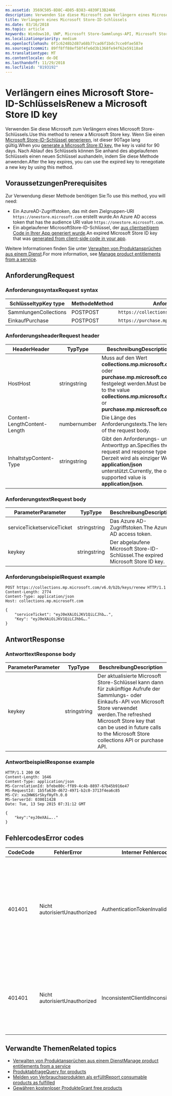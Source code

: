 ```yaml
---
ms.assetid: 3569C505-8D8C-4D85-B383-4839F13B2466
description: Verwenden Sie diese Microsoft zum Verlängern eines Microsoft Store-Schlüssels.
title: Verlängern eines Microsoft Store-ID-Schlüssels
ms.date: 03/16/2018
ms.topic: article
keywords: Windows10, UWP, Microsoft Store-Sammlungs-API, Microsoft Store-Einkaufs-API, Microsoft Store-ID-Schlüssel, verlängern
ms.localizationpriority: medium
ms.openlocfilehash: 0f1c6248b2d87a68b77cad6f1bdc7cce0fae587e
ms.sourcegitcommit: 89ff8ff88ef58f4fe6d3b1368fe94f62e59118ad
ms.translationtype: MT
ms.contentlocale: de-DE
ms.lasthandoff: 11/29/2018
ms.locfileid: "8193192"
---
```

# <a name="renew-a-microsoft-store-id-key"></a><span data-ttu-id="ccf0c-104">Verlängern eines Microsoft Store-ID-Schlüssels</span><span class="sxs-lookup"><span data-stu-id="ccf0c-104">Renew a Microsoft Store ID key</span></span>


<span data-ttu-id="ccf0c-105">Verwenden Sie diese Microsoft zum Verlängern eines Microsoft Store-Schlüssels.</span><span class="sxs-lookup"><span data-stu-id="ccf0c-105">Use this method to renew a Microsoft Store key.</span></span> <span data-ttu-id="ccf0c-106">Wenn Sie einen [Microsoft Store-ID-Schlüssel generieren](view-and-grant-products-from-a-service.md#step-4), ist dieser 90Tage lang gültig.</span><span class="sxs-lookup"><span data-stu-id="ccf0c-106">When you [generate a Microsoft Store ID key](view-and-grant-products-from-a-service.md#step-4), the key is valid for 90 days.</span></span> <span data-ttu-id="ccf0c-107">Nach Ablauf des Schlüssels können Sie anhand des abgelaufenen Schlüssels einen neuen Schlüssel aushandeln, indem Sie diese Methode anwenden.</span><span class="sxs-lookup"><span data-stu-id="ccf0c-107">After the key expires, you can use the expired key to renegotiate a new key by using this method.</span></span>

## <a name="prerequisites"></a><span data-ttu-id="ccf0c-108">Voraussetzungen</span><span class="sxs-lookup"><span data-stu-id="ccf0c-108">Prerequisites</span></span>


<span data-ttu-id="ccf0c-109">Zur Verwendung dieser Methode benötigen Sie:</span><span class="sxs-lookup"><span data-stu-id="ccf0c-109">To use this method, you will need:</span></span>

* <span data-ttu-id="ccf0c-110">Ein AzureAD-Zugriffstoken, das mit dem Zielgruppen-URI `https://onestore.microsoft.com` erstellt wurde.</span><span class="sxs-lookup"><span data-stu-id="ccf0c-110">An Azure AD access token that has the audience URI value `https://onestore.microsoft.com`.</span></span>
* <span data-ttu-id="ccf0c-111">Ein abgelaufener MicrosoftStore-ID-Schlüssel, der [aus clientseitigem Code in Ihrer App generiert wurde](view-and-grant-products-from-a-service.md#step-4).</span><span class="sxs-lookup"><span data-stu-id="ccf0c-111">An expired Microsoft Store ID key that was [generated from client-side code in your app](view-and-grant-products-from-a-service.md#step-4).</span></span>

<span data-ttu-id="ccf0c-112">Weitere Informationen finden Sie unter [Verwalten von Produktansprüchen aus einem Dienst](view-and-grant-products-from-a-service.md).</span><span class="sxs-lookup"><span data-stu-id="ccf0c-112">For more information, see [Manage product entitlements from a service](view-and-grant-products-from-a-service.md).</span></span>

## <a name="request"></a><span data-ttu-id="ccf0c-113">Anforderung</span><span class="sxs-lookup"><span data-stu-id="ccf0c-113">Request</span></span>

### <a name="request-syntax"></a><span data-ttu-id="ccf0c-114">Anforderungssyntax</span><span class="sxs-lookup"><span data-stu-id="ccf0c-114">Request syntax</span></span>

| <span data-ttu-id="ccf0c-115">Schlüsseltyp</span><span class="sxs-lookup"><span data-stu-id="ccf0c-115">Key type</span></span>    | <span data-ttu-id="ccf0c-116">Methode</span><span class="sxs-lookup"><span data-stu-id="ccf0c-116">Method</span></span> | <span data-ttu-id="ccf0c-117">Anforderungs-URI</span><span class="sxs-lookup"><span data-stu-id="ccf0c-117">Request URI</span></span>                                              |
|-------------|--------|----------------------------------------------------------|
| <span data-ttu-id="ccf0c-118">Sammlungen</span><span class="sxs-lookup"><span data-stu-id="ccf0c-118">Collections</span></span> | <span data-ttu-id="ccf0c-119">POST</span><span class="sxs-lookup"><span data-stu-id="ccf0c-119">POST</span></span>   | ```https://collections.mp.microsoft.com/v6.0/b2b/keys/renew``` |
| <span data-ttu-id="ccf0c-120">Einkauf</span><span class="sxs-lookup"><span data-stu-id="ccf0c-120">Purchase</span></span>    | <span data-ttu-id="ccf0c-121">POST</span><span class="sxs-lookup"><span data-stu-id="ccf0c-121">POST</span></span>   | ```https://purchase.mp.microsoft.com/v6.0/b2b/keys/renew```    |


### <a name="request-header"></a><span data-ttu-id="ccf0c-122">Anforderungsheader</span><span class="sxs-lookup"><span data-stu-id="ccf0c-122">Request header</span></span>

| <span data-ttu-id="ccf0c-123">Header</span><span class="sxs-lookup"><span data-stu-id="ccf0c-123">Header</span></span>         | <span data-ttu-id="ccf0c-124">Typ</span><span class="sxs-lookup"><span data-stu-id="ccf0c-124">Type</span></span>   | <span data-ttu-id="ccf0c-125">Beschreibung</span><span class="sxs-lookup"><span data-stu-id="ccf0c-125">Description</span></span>                                                                                           |
|----------------|--------|-------------------------------------------------------------------------------------------------------|
| <span data-ttu-id="ccf0c-126">Host</span><span class="sxs-lookup"><span data-stu-id="ccf0c-126">Host</span></span>           | <span data-ttu-id="ccf0c-127">string</span><span class="sxs-lookup"><span data-stu-id="ccf0c-127">string</span></span> | <span data-ttu-id="ccf0c-128">Muss auf den Wert **collections.mp.microsoft.com** oder **purchase.mp.microsoft.com** festgelegt werden.</span><span class="sxs-lookup"><span data-stu-id="ccf0c-128">Must be set to the value **collections.mp.microsoft.com** or **purchase.mp.microsoft.com**.</span></span>           |
| <span data-ttu-id="ccf0c-129">Content-Length</span><span class="sxs-lookup"><span data-stu-id="ccf0c-129">Content-Length</span></span> | <span data-ttu-id="ccf0c-130">number</span><span class="sxs-lookup"><span data-stu-id="ccf0c-130">number</span></span> | <span data-ttu-id="ccf0c-131">Die Länge des Anforderungstexts.</span><span class="sxs-lookup"><span data-stu-id="ccf0c-131">The length of the request body.</span></span>                                                                       |
| <span data-ttu-id="ccf0c-132">Inhaltstyp</span><span class="sxs-lookup"><span data-stu-id="ccf0c-132">Content-Type</span></span>   | <span data-ttu-id="ccf0c-133">string</span><span class="sxs-lookup"><span data-stu-id="ccf0c-133">string</span></span> | <span data-ttu-id="ccf0c-134">Gibt den Anforderungs- und Antworttyp an.</span><span class="sxs-lookup"><span data-stu-id="ccf0c-134">Specifies the request and response type.</span></span> <span data-ttu-id="ccf0c-135">Derzeit wird als einziger Wert **application/json** unterstützt.</span><span class="sxs-lookup"><span data-stu-id="ccf0c-135">Currently, the only supported value is **application/json**.</span></span> |


### <a name="request-body"></a><span data-ttu-id="ccf0c-136">Anforderungstext</span><span class="sxs-lookup"><span data-stu-id="ccf0c-136">Request body</span></span>

| <span data-ttu-id="ccf0c-137">Parameter</span><span class="sxs-lookup"><span data-stu-id="ccf0c-137">Parameter</span></span>     | <span data-ttu-id="ccf0c-138">Typ</span><span class="sxs-lookup"><span data-stu-id="ccf0c-138">Type</span></span>   | <span data-ttu-id="ccf0c-139">Beschreibung</span><span class="sxs-lookup"><span data-stu-id="ccf0c-139">Description</span></span>                       | <span data-ttu-id="ccf0c-140">Erforderlich</span><span class="sxs-lookup"><span data-stu-id="ccf0c-140">Required</span></span> |
|---------------|--------|-----------------------------------|----------|
| <span data-ttu-id="ccf0c-141">serviceTicket</span><span class="sxs-lookup"><span data-stu-id="ccf0c-141">serviceTicket</span></span> | <span data-ttu-id="ccf0c-142">string</span><span class="sxs-lookup"><span data-stu-id="ccf0c-142">string</span></span> | <span data-ttu-id="ccf0c-143">Das Azure AD-Zugriffstoken.</span><span class="sxs-lookup"><span data-stu-id="ccf0c-143">The Azure AD access token.</span></span>        | <span data-ttu-id="ccf0c-144">Ja</span><span class="sxs-lookup"><span data-stu-id="ccf0c-144">Yes</span></span>      |
| <span data-ttu-id="ccf0c-145">key</span><span class="sxs-lookup"><span data-stu-id="ccf0c-145">key</span></span>           | <span data-ttu-id="ccf0c-146">string</span><span class="sxs-lookup"><span data-stu-id="ccf0c-146">string</span></span> | <span data-ttu-id="ccf0c-147">Der abgelaufene Microsoft Store-ID-Schlüssel.</span><span class="sxs-lookup"><span data-stu-id="ccf0c-147">The expired Microsoft Store ID key.</span></span> | <span data-ttu-id="ccf0c-148">Ja</span><span class="sxs-lookup"><span data-stu-id="ccf0c-148">Yes</span></span>       |


### <a name="request-example"></a><span data-ttu-id="ccf0c-149">Anforderungsbeispiel</span><span class="sxs-lookup"><span data-stu-id="ccf0c-149">Request example</span></span>

```syntax
POST https://collections.mp.microsoft.com/v6.0/b2b/keys/renew HTTP/1.1
Content-Length: 2774
Content-Type: application/json
Host: collections.mp.microsoft.com

{
    "serviceTicket": "eyJ0eXAiOiJKV1QiLCJhb….",
    "Key": "eyJ0eXAiOiJKV1QiLCJhbG…."
}
```

## <a name="response"></a><span data-ttu-id="ccf0c-150">Antwort</span><span class="sxs-lookup"><span data-stu-id="ccf0c-150">Response</span></span>


### <a name="response-body"></a><span data-ttu-id="ccf0c-151">Antworttext</span><span class="sxs-lookup"><span data-stu-id="ccf0c-151">Response body</span></span>

| <span data-ttu-id="ccf0c-152">Parameter</span><span class="sxs-lookup"><span data-stu-id="ccf0c-152">Parameter</span></span> | <span data-ttu-id="ccf0c-153">Typ</span><span class="sxs-lookup"><span data-stu-id="ccf0c-153">Type</span></span>   | <span data-ttu-id="ccf0c-154">Beschreibung</span><span class="sxs-lookup"><span data-stu-id="ccf0c-154">Description</span></span>                                                                                                            |
|-----------|--------|------------------------------------------------------------------------------------------------------------------------|
| <span data-ttu-id="ccf0c-155">key</span><span class="sxs-lookup"><span data-stu-id="ccf0c-155">key</span></span>       | <span data-ttu-id="ccf0c-156">string</span><span class="sxs-lookup"><span data-stu-id="ccf0c-156">string</span></span> | <span data-ttu-id="ccf0c-157">Der aktualisierte Microsoft Store-Schlüssel kann dann für zukünftige Aufrufe der Sammlungs- oder Einkaufs-API von Microsoft Store verwendet werden.</span><span class="sxs-lookup"><span data-stu-id="ccf0c-157">The refreshed Microsoft Store key that can be used in future calls to the Microsoft Store collections API or purchase API.</span></span> |


### <a name="response-example"></a><span data-ttu-id="ccf0c-158">Antwortbeispiel</span><span class="sxs-lookup"><span data-stu-id="ccf0c-158">Response example</span></span>

```syntax
HTTP/1.1 200 OK
Content-Length: 1646
Content-Type: application/json
MS-CorrelationId: bfebe80c-ff89-4c4b-8897-67b45b916e47
MS-RequestId: 1b5fa630-d672-4971-b2c0-3713f4ea6c85
MS-CV: xu2HW6SrSkyfHyFh.0.0
MS-ServerId: 030011428
Date: Tue, 13 Sep 2015 07:31:12 GMT

{
    "key":"eyJ0eXAi….."
}
```

## <a name="error-codes"></a><span data-ttu-id="ccf0c-159">Fehlercodes</span><span class="sxs-lookup"><span data-stu-id="ccf0c-159">Error codes</span></span>


| <span data-ttu-id="ccf0c-160">Code</span><span class="sxs-lookup"><span data-stu-id="ccf0c-160">Code</span></span> | <span data-ttu-id="ccf0c-161">Fehler</span><span class="sxs-lookup"><span data-stu-id="ccf0c-161">Error</span></span>        | <span data-ttu-id="ccf0c-162">Interner Fehlercode</span><span class="sxs-lookup"><span data-stu-id="ccf0c-162">Inner error code</span></span>           | <span data-ttu-id="ccf0c-163">Beschreibung</span><span class="sxs-lookup"><span data-stu-id="ccf0c-163">Description</span></span>   |
|------|--------------|----------------------------|---------------|
| <span data-ttu-id="ccf0c-164">401</span><span class="sxs-lookup"><span data-stu-id="ccf0c-164">401</span></span>  | <span data-ttu-id="ccf0c-165">Nicht autorisiert</span><span class="sxs-lookup"><span data-stu-id="ccf0c-165">Unauthorized</span></span> | <span data-ttu-id="ccf0c-166">AuthenticationTokenInvalid</span><span class="sxs-lookup"><span data-stu-id="ccf0c-166">AuthenticationTokenInvalid</span></span> | <span data-ttu-id="ccf0c-167">Das Azure AD-Zugriffstoken ist ungültig.</span><span class="sxs-lookup"><span data-stu-id="ccf0c-167">The Azure AD access token is invalid.</span></span> <span data-ttu-id="ccf0c-168">In einigen Fällen enthalten die Details zu ServiceError weitere Informationen, z. B. wenn das Token abgelaufen ist oder der *appid*-Anspruch fehlt.</span><span class="sxs-lookup"><span data-stu-id="ccf0c-168">In some cases the details of the ServiceError will contain more information, such as when the token is expired or the *appid* claim is missing.</span></span> |
| <span data-ttu-id="ccf0c-169">401</span><span class="sxs-lookup"><span data-stu-id="ccf0c-169">401</span></span>  | <span data-ttu-id="ccf0c-170">Nicht autorisiert</span><span class="sxs-lookup"><span data-stu-id="ccf0c-170">Unauthorized</span></span> | <span data-ttu-id="ccf0c-171">InconsistentClientId</span><span class="sxs-lookup"><span data-stu-id="ccf0c-171">InconsistentClientId</span></span>       | <span data-ttu-id="ccf0c-172">Der *clientId*-Anspruch im Microsoft Store-ID-Schlüssel und der *appid*-Anspruch im Azure AD-Zugriffstoken stimmen nicht überein.</span><span class="sxs-lookup"><span data-stu-id="ccf0c-172">The *clientId* claim in the Microsoft Store ID key and the *appid* claim in the Azure AD access token do not match.</span></span>                                                                     |


## <a name="related-topics"></a><span data-ttu-id="ccf0c-173">Verwandte Themen</span><span class="sxs-lookup"><span data-stu-id="ccf0c-173">Related topics</span></span>


* [<span data-ttu-id="ccf0c-174">Verwalten von Produktansprüchen aus einem Dienst</span><span class="sxs-lookup"><span data-stu-id="ccf0c-174">Manage product entitlements from a service</span></span>](view-and-grant-products-from-a-service.md)
* [<span data-ttu-id="ccf0c-175">Produktabfrage</span><span class="sxs-lookup"><span data-stu-id="ccf0c-175">Query for products</span></span>](query-for-products.md)
* [<span data-ttu-id="ccf0c-176">Melden von Verbrauchsprodukten als erfüllt</span><span class="sxs-lookup"><span data-stu-id="ccf0c-176">Report consumable products as fulfilled</span></span>](report-consumable-products-as-fulfilled.md)
* [<span data-ttu-id="ccf0c-177">Gewähren kostenloser Produkte</span><span class="sxs-lookup"><span data-stu-id="ccf0c-177">Grant free products</span></span>](grant-free-products.md)
